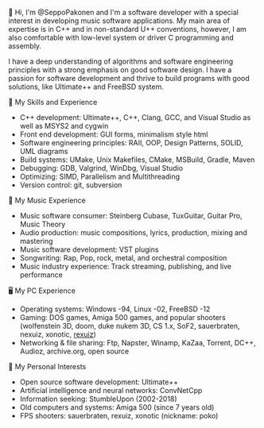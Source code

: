 👋 Hi, I'm @SeppoPakonen and I'm a software developer with a special interest in developing music software applications. My main area of expertise is in C++ and in non-standard U++ conventions, however, I am also comfortable with low-level system or driver C programming and assembly.  

I have a deep understanding of algorithms and software engineering principles with a strong emphasis on good software design. I have a passion for software development and thrive to build programs with good solutions, like Ultimate++ and FreeBSD system.

💪 My Skills and Experience
- C++ development: Ultimate++, C++, Clang, GCC, and Visual Studio as well as MSYS2 and cygwin
- Front end development: GUI forms, minimalism style html
- Software engineering principles: RAII, OOP, Design Patterns, SOLID, UML diagrams
- Build systems: UMake, Unix Makefiles, CMake, MSBuild, Gradle, Maven
- Debugging: GDB, Valgrind, WinDbg, Visual Studio
- Optimizing: SIMD, Parallelism and Multithreading
- Version control: git, subversion

🎼 My Music Experience
- Music software consumer: Steinberg Cubase, TuxGuitar, Guitar Pro, Music Theory
- Audio production: music compositions, lyrics, production, mixing and mastering
- Music software development: VST plugins
- Songwriting: Rap, Pop, rock, metal, and orchestral composition
- Music industry experience: Track streaming, publishing, and live performance

🖥 My PC Experience
- Operating systems: Windows -94, Linux -02, FreeBSD -12
- Gaming: DOS games, Amiga 500 games, and popular shooters (wolfenstein 3D, doom, duke nukem 3D, CS 1.x, SoF2, sauerbraten, nexuiz, xonotic, [rexuiz](https://rexuiz.com/))
- Networking & file sharing: Ftp, Napster, Winamp, KaZaa, Torrent, DC++, Audioz, archive.org, open source

🙌 My Personal Interests
- Open source software development: Ultimate++
- Artificial intelligence and neural networks: ConvNetCpp
- Information seeking: StumbleUpon (2002-2018)
- Old computers and systems: Amiga 500 (since 7 years old)
- FPS shooters: sauerbraten, rexuiz, xonotic (nickname: poko)
